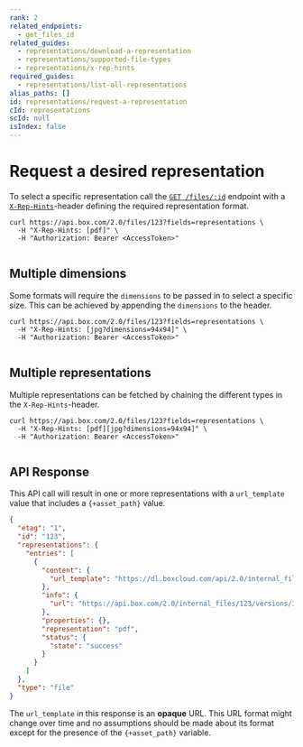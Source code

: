 ```yaml
---
rank: 2
related_endpoints:
  - get_files_id
related_guides:
  - representations/download-a-representation
  - representations/supported-file-types
  - representations/x-rep-hints
required_guides:
  - representations/list-all-representations
alias_paths: []
id: representations/request-a-representation
cId: representations
scId: null
isIndex: false
---
```


# Request a desired representation

To select a specific representation call the [`GET /files/:id`][get_files_id]
endpoint with a [`X-Rep-Hints`][x-rep-hints]-header defining the
required representation format.

```curl
curl https://api.box.com/2.0/files/123?fields=representations \
  -H "X-Rep-Hints: [pdf]" \
  -H "Authorization: Bearer <AccessToken>"


```

## Multiple dimensions

Some formats will require the `dimensions` to be passed in to select a
specific size. This can be achieved by appending the `dimensions` to the
header.

```curl
curl https://api.box.com/2.0/files/123?fields=representations \
  -H "X-Rep-Hints: [jpg?dimensions=94x94]" \
  -H "Authorization: Bearer <AccessToken>"


```

## Multiple representations

Multiple representations can be fetched by chaining the different
types in the `X-Rep-Hints`-header.

```curl
curl https://api.box.com/2.0/files/123?fields=representations \
  -H "X-Rep-Hints: [pdf][jpg?dimensions=94x94]" \
  -H "Authorization: Bearer <AccessToken>"


```

## API Response

This API call will result in one or more representations with a `url_template`
value that includes a `{+asset_path}` value.

```json
{
  "etag": "1",
  "id": "123",
  "representations": {
    "entries": [
      {
        "content": {
          "url_template": "https://dl.boxcloud.com/api/2.0/internal_files/123/versions/345/representations/pdf/content/{+asset_path}"
        },
        "info": {
          "url": "https://api.box.com/2.0/internal_files/123/versions/345/representations/pdf"
        },
        "properties": {},
        "representation": "pdf",
        "status": {
          "state": "success"
        }
      }
    ]
  },
  "type": "file"
}
```

<Message type='notice'>

The `url_template` in this response is an **opaque** URL. This URL format
might change over time and no assumptions should be made about its format
except for the presence of the `{+asset_path}` variable.

</Message>

[get_files_id]: endpoint://get-files-id
[x-rep-hints]: endpoint://get-files-id#param-X-Rep-Hints
